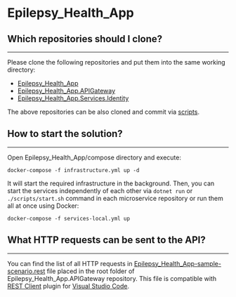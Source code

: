 # Epilepsy_Health_App

## Which repositories should I clone?
----------------
Please clone the following repositories and put them into the same working directory:
- [Epilepsy_Health_App](https://github.com/flapek/Epilepsy_Health_App)
- [Epilepsy_Health_App.APIGateway](https://github.com/flapek/Epilepsy_Health_App.APIGateway)
- [Epilepsy_Health_App.Services.Identity](https://github.com/flapek/Epilepsy_Health_App.Services.Identity)

The above repositories can be also cloned and commit via [scripts](https://github.com/flapek/Epilepsy_Health_App/tree/master/Scripts).

## How to start the solution?
----------------
Open Epilepsy_Health_App/compose directory and execute:

```
docker-compose -f infrastructure.yml up -d
```

It will start the required infrastructure in the background. Then, you can start the services independently of each other via `dotnet run` or `./scripts/start.sh` command in each microservice repository or run them all at once using Docker:

```
docker-compose -f services-local.yml up
```

## What HTTP requests can be sent to the API?
----------------
You can find the list of all HTTP requests in [Epilepsy_Health_App-sample-scenario.rest]() file placed in the root folder of Epilepsy_Health_App.APIGateway repository. This file is compatible with [REST Client](https://marketplace.visualstudio.com/items?itemName=humao.rest-client) plugin for [Visual Studio Code](https://code.visualstudio.com/).